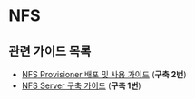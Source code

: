 # NFS

## 관련 가이드 목록

- [NFS Provisioner 배포 및 사용 가이드](nfs/provisioner/README.md) (**구축 2번**)
- [NFS Server 구축 가이드](nfs/server/README.md) (**구축 1번**)
